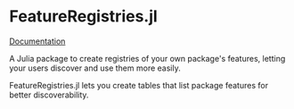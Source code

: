 # FeatureRegistries.jl

[Documentation](http://lorenzoh.github.io/FeatureRegistries.jl/dev/i)

A Julia package to create registries of your own package's features, letting your users discover and use them more easily.

FeatureRegistries.jl lets you create tables that list package features for better discoverability.